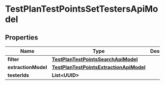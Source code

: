 

# TestPlanTestPointsSetTestersApiModel


## Properties

| Name | Type | Description | Notes |
|------------ | ------------- | ------------- | -------------|
|**filter** | [**TestPlanTestPointsSearchApiModel**](TestPlanTestPointsSearchApiModel.md) |  |  [optional] |
|**extractionModel** | [**TestPlanTestPointsExtractionApiModel**](TestPlanTestPointsExtractionApiModel.md) |  |  [optional] |
|**testerIds** | **List&lt;UUID&gt;** |  |  |



